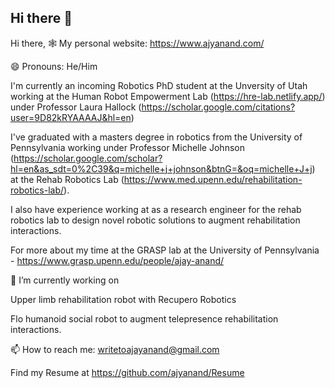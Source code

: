 ## Hi there 👋

<!--
**ajyanand/ajyanand** is a ✨ _special_ ✨ repository because its `README.md` (this file) appears on your GitHub profile.

Here are some ideas to get you started:

- 🔭 I’m currently working on ...
- 🌱 I’m currently learning ...
- 👯 I’m looking to collaborate on ...
- 🤔 I’m looking for help with ...
- 💬 Ask me about ...
- 📫 How to reach me: ...
- 😄 Pronouns: ...
- ⚡ Fun fact: ...
-->

Hi there,
🕸️ My personal website: https://www.ajyanand.com/

😄 Pronouns: He/Him

I'm currently an incoming Robotics PhD student at the Unversity of Utah working at the Human Robot Empowerment Lab (https://hre-lab.netlify.app/) under Professor Laura Hallock (https://scholar.google.com/citations?user=9D82kRYAAAAJ&hl=en)

I've graduated with a masters degree in robotics from the University of Pennsylvania working under Professor Michelle Johnson (https://scholar.google.com/scholar?hl=en&as_sdt=0%2C39&q=michelle+j+johnson&btnG=&oq=michelle+J+j) at the Rehab Robotics Lab (https://www.med.upenn.edu/rehabilitation-robotics-lab/). 

I also have experience working at as a research engineer for the rehab robotics lab to design novel robotic solutions to augment rehabilitation interactions.

For more about my time at the GRASP lab at the University of Pennsylvania - https://www.grasp.upenn.edu/people/ajay-anand/

🔭 I’m currently working on

Upper limb rehabilitation robot with Recupero Robotics

Flo humanoid social robot to augment telepresence rehabilitation interactions.

📫 How to reach me: writetoajayanand@gmail.com
 
Find my Resume at https://github.com/ajyanand/Resume
